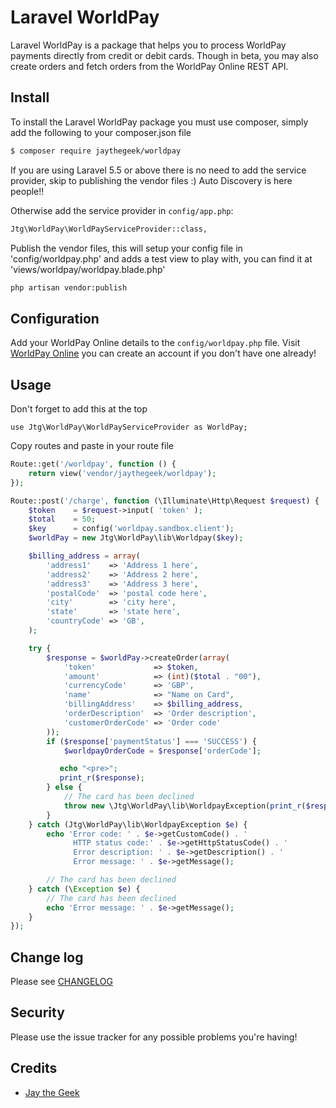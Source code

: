 # Laravel WorldPay

Laravel WorldPay is a package that helps you to process WorldPay payments directly from credit or debit cards.
Though in beta, you may also create orders and fetch orders from the WorldPay Online REST API.

## Install

To install the Laravel WorldPay package you must use composer, simply add the following to your composer.json file

``` bash
$ composer require jaythegeek/worldpay
```

If you are using Laravel 5.5 or above there is no need to add the service provider, skip to publishing the vendor files :)
Auto Discovery is here people!!

Otherwise add the service provider in `config/app.php`:

``` bash
Jtg\WorldPay\WorldPayServiceProvider::class,
```

Publish the vendor files, this will setup your config file in 'config/worldpay.php' and adds a test view to play with, you can find it at 'views/worldpay/worldpay.blade.php'

``` bash
php artisan vendor:publish
```

## Configuration

Add your WorldPay Online details to the `config/worldpay.php` file.
Visit [WorldPay Online][link-worldpay] you can create an account if you don't have one already!

## Usage

Don't forget to add this at the top
```
use Jtg\WorldPay\WorldPayServiceProvider as WorldPay;
```

Copy routes and paste in your route file
```php
Route::get('/worldpay', function () {
    return view('vendor/jaythegeek/worldpay');
});

Route::post('/charge', function (\Illuminate\Http\Request $request) {
    $token    = $request->input( 'token' );
    $total    = 50;
    $key      = config('worldpay.sandbox.client');
    $worldPay = new Jtg\WorldPay\lib\Worldpay($key);

    $billing_address = array(
        'address1'    => 'Address 1 here',
        'address2'    => 'Address 2 here',
        'address3'    => 'Address 3 here',
        'postalCode'  => 'postal code here',
        'city'        => 'city here',
        'state'       => 'state here',
        'countryCode' => 'GB',
    );

    try {
        $response = $worldPay->createOrder(array(
            'token'             => $token,
            'amount'            => (int)($total . "00"),
            'currencyCode'      => 'GBP',
            'name'              => "Name on Card",
            'billingAddress'    => $billing_address,
            'orderDescription'  => 'Order description',
            'customerOrderCode' => 'Order code'
        ));
        if ($response['paymentStatus'] === 'SUCCESS') {
            $worldpayOrderCode = $response['orderCode'];

           echo "<pre>";
           print_r($response);
        } else {
            // The card has been declined
            throw new \Jtg\WorldPay\lib\WorldpayException(print_r($response, true));
        }
    } catch (Jtg\WorldPay\lib\WorldpayException $e) {
        echo 'Error code: ' . $e->getCustomCode() . '
              HTTP status code:' . $e->getHttpStatusCode() . '
              Error description: ' . $e->getDescription() . '
              Error message: ' . $e->getMessage();

        // The card has been declined
    } catch (\Exception $e) {
        // The card has been declined
        echo 'Error message: ' . $e->getMessage();
    }
});
```

## Change log

Please see [CHANGELOG](CHANGELOG.md)

## Security

Please use the issue tracker for any possible problems you're having!

## Credits

- [Jay the Geek][link-author]

[ico-version]: https://img.shields.io/packagist/v/:vendor/:package_name.svg?style=flat-square
[ico-license]: https://img.shields.io/badge/license-MIT-brightgreen.svg?style=flat-square
[ico-travis]: https://img.shields.io/travis/:vendor/:package_name/master.svg?style=flat-square
[ico-scrutinizer]: https://img.shields.io/scrutinizer/coverage/g/:vendor/:package_name.svg?style=flat-square
[ico-code-quality]: https://img.shields.io/scrutinizer/g/:vendor/:package_name.svg?style=flat-square
[ico-downloads]: https://img.shields.io/packagist/dt/:vendor/:package_name.svg?style=flat-square

[link-packagist]: https://packagist.org/packages/:vendor/:package_name
[link-travis]: https://travis-ci.org/:vendor/:package_name
[link-scrutinizer]: https://scrutinizer-ci.com/g/:vendor/:package_name/code-structure
[link-code-quality]: https://scrutinizer-ci.com/g/:vendor/:package_name
[link-downloads]: https://packagist.org/packages/:vendor/:package_name
[link-author]: https://github.com/jaythegeek
[link-worldpay]: https://online.worldpay.com
[link-contributors]: ../../contributors
